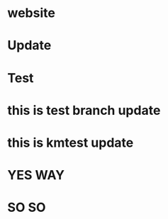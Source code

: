 # website

# Update

# Test

# this is test branch update

# this is kmtest update

# YES WAY

# SO SO




